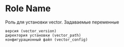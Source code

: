 Role Name
=========

Роль для установки vector. Задаваемые переменные

```
версия (vector_version)
директория установки (vector_path)
конфигурационный файл (vector_config)

```